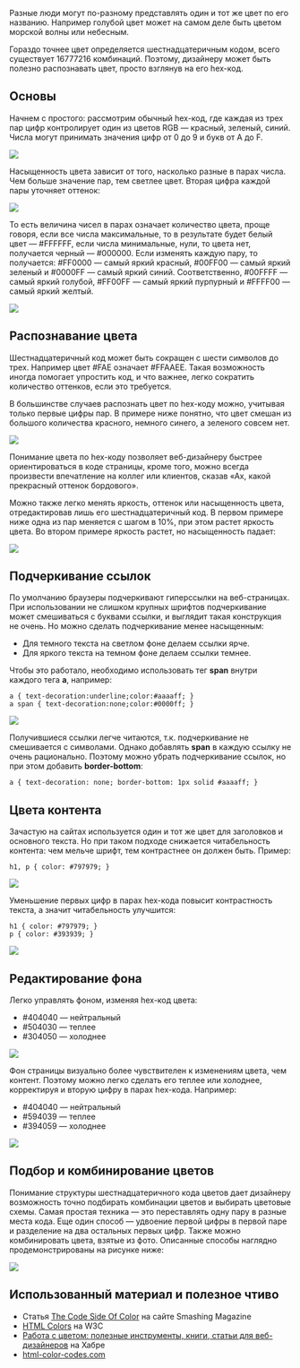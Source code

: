 Разные люди могут по-разному представлять один и тот же цвет по его названию. 
Например голубой цвет может на самом деле быть цветом морской волны или небесным. 

Гораздо точнее цвет определяется шестнадцатеричным кодом, всего существует 16777216 комбинаций. 
Поэтому, дизайнеру может быть полезно распознавать цвет, просто взглянув на его hex-код.  
  
## Основы

  Начнем с простого: рассмотрим обычный hex-код, где каждая из трех пар цифр контролирует один из цветов RGB — красный, зеленый, синий. Числа могут принимать значения цифр от 0 до 9 и букв от A до F.  
  
![](https://habrastorage.org/r/w1560/storage2/f11/f11/14d/f11f1114dba76945beee1c8d1b800323.png)  
  
Насыщенность цвета зависит от того, насколько разные в парах числа. Чем больше значение пар, тем светлее цвет. Вторая цифра каждой пары уточняет оттенок:  
  
![](https://habrastorage.org/r/w1560/storage2/52b/311/7d1/52b3117d1d8428470cf31b95e8257d85.png)  
  
То есть величина чисел в парах означает количество цвета, проще говоря, если все числа максимальные, то в результате будет белый цвет — #FFFFFF, если числа минимальные, нули, то цвета нет, получается черный — #000000. Если изменять каждую пару, то получается: #FF0000 — самый яркий красный, #00FF00 — самый яркий зеленый и #0000FF — самый яркий синий. Соответственно, #00FFFF — самый яркий голубой, #FF00FF — самый яркий пурпурный и #FFFF00 — самый яркий желтый.  
  
![](https://habrastorage.org/r/w1560/storage2/84c/413/29f/84c41329fc983da4f1ead7742249e95b.png)  
  

## Распознавание цвета
  
Шестнадцатеричный код может быть сокращен с шести символов до трех. 
Например цвет #FAE означает #FFAAEE. Такая возможность иногда помогает упростить код, и что важнее, легко сократить количество оттенков, если это требуется.  
  
В большинстве случаев распознать цвет по hex-коду можно, учитывая только первые цифры пар. В примере ниже понятно, что цвет смешан из большого количества красного, немного синего, а зеленого совсем нет.  
  
![](https://habrastorage.org/r/w1560/storage2/6cd/6c5/c62/6cd6c5c6219a04065bae66e708bcdaa2.png)  
  
Понимание цвета по hex-коду позволяет веб-дизайнеру быстрее ориентироваться в коде страницы, кроме того, можно всегда произвести впечатление на коллег или клиентов, сказав «Ах, какой прекрасный оттенок бордового».  
  
Можно также легко менять яркость, оттенок или насыщенность цвета, отредактировав лишь его шестнадцатеричный код. В первом примере ниже одна из пар меняется с шагом в 10%, при этом растет яркость цвета. Во втором примере яркость растет, но насыщенность падает:  
  
![](https://habrastorage.org/r/w1560/storage2/9c1/bf8/87b/9c1bf887bc35593d681b9774e34878d7.png)  
  
## Подчеркивание ссылок

  По умолчанию браузеры подчеркивают гиперссылки на веб-страницах. При использовании не слишком крупных шрифтов подчеркивание может смешиваться с буквами ссылки, и выглядит такая конструкция не очень. Но можно сделать подчеркивание менее насыщенным:  
  
-   Для темного текста на светлом фоне делаем ссылки ярче.
-   Для яркого текста на темном фоне делаем ссылки темнее.

  Чтобы это работало, необходимо использовать тег **span** внутри каждого тега **a**, например:  
  
```
a { text-decoration:underline;color:#aaaaff; }
a span { text-decoration:none;color:#0000ff; }
```
  
![](https://habrastorage.org/r/w1560/storage2/8dc/8c2/d4d/8dc8c2d4d7441c69d25c9bdcae6b96dd.png)  
  
Получившиеся ссылки легче читаются, т.к. подчеркивание не смешивается с символами. Однако добавлять **span** в каждую ссылку не очень рационально. Поэтому можно убрать подчеркивание ссылок, но при этом добавить **border-bottom**:  
  
```
a { text-decoration: none; border-bottom: 1px solid #aaaaff; }
```

## Цвета контента
  
Зачастую на сайтах используется один и тот же цвет для заголовков и основного текста. Но при таком подходе снижается читабельность контента: чем мельче шрифт, тем контрастнее он должен быть. Пример:  
  
```
h1, p { color: #797979; }
```
  
![](https://habrastorage.org/r/w1560/storage2/52a/981/443/52a9814434cb2192530f076814689305.png)  
  
Уменьшение первых цифр в парах hex-кода повысит контрастность текста, а значит читабельность улучшится:  
  
```
h1 { color: #797979; }
p { color: #393939; }
```
  
![](https://habrastorage.org/r/w1560/storage2/130/dfa/0ba/130dfa0ba575a5a272fbe358c408847e.png)  
  
## Редактирование фона

  Легко управлять фоном, изменяя hex-код цвета:  
  
-   #404040 — нейтральный
-   #504030 — теплее
-   #304050 — холоднее
  
![](https://habrastorage.org/r/w1560/storage2/682/429/80d/68242980d85f55210b0c1f1b477030b3.png)  
  
Фон страницы визуально более чувствителен к изменениям цвета, чем контент. Поэтому можно легко сделать его теплее или холоднее, корректируя и вторую цифру в парах hex-кода. Например:  
  
-   #404040 — нейтральный
-   #594039 — теплее
-   #394059 — холоднее

  ![](https://habrastorage.org/r/w1560/storage2/042/e7a/bdb/042e7abdb8bac7091f2982bcea07abca.png)  
  
## Подбор и комбинирование цветов
  
Понимание структуры шестнадцатеричного кода цветов дает дизайнеру возможность точно подбирать комбинации цветов и выбирать цветовые схемы. Самая простая техника — это переставлять одну пару в разные места кода. Еще один способ — удвоение первой цифры в первой паре и разделение на два остальных первых цифр. Также можно комбинировать цвета, взятые из фото. Описанные способы наглядно продемонстрированы на рисунке ниже:  
  
![](https://habrastorage.org/r/w1560/storage2/866/3fb/e4f/8663fbe4f7ebed59d2e595b9a171445b.png)  
  

## Использованный материал и полезное чтиво

-   Статья [The Code Side Of Color](http://coding.smashingmagazine.com/2012/10/04/the-code-side-of-color/) на сайте Smashing Magazine
-   [HTML Colors](http://www.w3schools.com/html/html_colors.asp) на W3C
-   [Работа с цветом: полезные инструменты, книги, статьи для веб-дизайнеров](http://habrahabr.ru/company/tmru/blog/187604/) на Хабре
-   [html-color-codes.com](http://html-color-codes.com/)